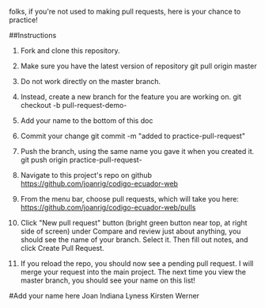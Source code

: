 folks, if you're not used to making pull requests, here is your chance to practice!

##Instructions

1. Fork and clone this repository.

2. Make sure you have the latest version of repository
  git pull origin master

3. Do not work directly on the master branch.

4. Instead, create a new branch for the feature you are working on.
    git checkout -b pull-request-demo-<yourname>

6. Add your name to the bottom of this doc

7. Commit your change
git commit -m "added <myname> to practice-pull-request"

8. Push the branch, using the same name you gave it when you created it.
git push origin practice-pull-request-<yourname>

9. Navigate to this project's repo on github
https://github.com/joanrig/codigo-ecuador-web

10. From the menu bar, choose pull requests, which will take you here:
https://github.com/joanrig/codigo-ecuador-web/pulls

11. Click "New pull request" button (bright green button near top, at right side of screen)
under Compare and review just about anything, you should see the name of your branch. Select it. Then fill out notes, and click Create Pull Request.

12. If you reload the repo, you should now see a pending pull request. I will merge your request into the main project. The next time you view the master branch, you should see your name on this list!




#Add your name here
Joan Indiana Lyness
Kirsten Werner
